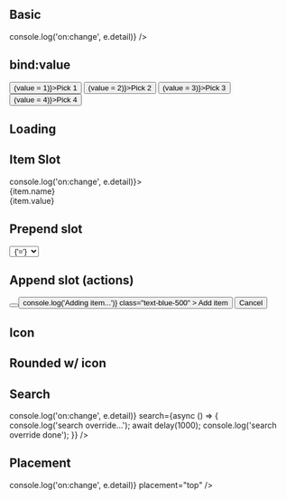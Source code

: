 <script>
  import { mdiMagnify, mdiPlus } from '@mdi/js';

  import Button from '$lib/components/Button.svelte';
  import Dialog from '$lib/components/Dialog.svelte';
  import Preview from '$lib/components/Preview.svelte';
  import Stack from '$lib/components/Stack.svelte';
  import SelectField from '$lib/components/SelectField.svelte';
  import Tab from '$lib/components/Tab.svelte';
  import Tabs from '$lib/components/Tabs.svelte';
  import TextField from '$lib/components/TextField.svelte';
  import Toggle from '$lib/components/Toggle.svelte';

  import { scrollIntoView } from '$lib/actions/scroll';

  import { delay } from '$lib/utils/promise';

  const items = [
    { name: 'One', value: 1 },
    { name: 'Two', value: 2 },
    { name: 'Three', value: 3 },
    { name: 'Four', value: 4 },
  ];
  let value = 3;
</script>

## Basic

<Preview>
  <SelectField {items} on:change={(e) => console.log('on:change', e.detail)} />
</Preview>

## bind:value

<Preview>
  <SelectField {items} bind:value />
  <Button on:click={() => (value = 1)}>Pick 1</Button>
  <Button on:click={() => (value = 2)}>Pick 2</Button>
  <Button on:click={() => (value = 3)}>Pick 3</Button>
  <Button on:click={() => (value = 4)}>Pick 4</Button>
</Preview>

## Loading

<Preview>
  <SelectField {items} loading />
</Preview>

## Item Slot

<Preview>
  <SelectField {items} on:change={(e) => console.log('on:change', e.detail)}>
    <div slot="item" let:item let:index let:highlightIndex>
      <div
        class="p-2 bg-opacity-5 hover:bg-black/5 cursor-pointer"
        class:bg-black={index === highlightIndex}
        use:scrollIntoView={{
          condition: index === highlightIndex,
          initial: false,
        }}
      >
        <div>{item.name}</div>
        <div class="text-sm text-black/50">{item.value}</div>
      </div>
    </div>
  </SelectField>
</Preview>

## Prepend slot

<Preview>
  <Toggle let:on={open} let:toggle>
    <SelectField {items}>
      <div slot="prepend" on:click|stopPropagation>
        <select
          class="appearance-none bg-black/5 border rounded-full mr-2 px-4"
          style="text-align-last: center;"
        >
          <!-- <option /> -->
          <option>{'='}</option>
          <option>{'!='}</option>
          <option>{'>'}</option>
          <option>{'>='}</option>
          <option>{'<'}</option>
          <option>{'<='}</option>
        </select>
      </div>
    </SelectField>
  </Toggle>
</Preview>

## Append slot (actions)

<Preview>
  <Toggle let:on={open} let:toggle>
    <SelectField {items}>
      <span slot="append" on:click|stopPropagation>
        <Button icon={mdiPlus} class="text-black/50 p-2" on:click={toggle} />
      </span>
    </SelectField>
    <Dialog {open} on:close={toggle}>
      <div slot="title">Create new item</div>
      <div class="px-6 py-3 w-96">
        <TextField label="Name" autofocus />
      </div>
      <div slot="actions">
        <Button
          on:click={() => console.log('Adding item...')}
          class="text-blue-500"
        >
          Add item
        </Button>
        <Button>Cancel</Button>
      </div>
    </Dialog>
  </Toggle>
</Preview>

## Icon

<Preview>
  <SelectField {items} icon={mdiMagnify} />
</Preview>

## Rounded w/ icon

<Preview>
  <SelectField {items} icon={mdiMagnify} rounded />
</Preview>

## Search

<Preview>
  <SelectField
    {items}
    on:change={(e) => console.log('on:change', e.detail)}
    search={async () => {
      console.log('search override...');
      await delay(1000);
      console.log('search override done');
    }}
  />
</Preview>

## Placement

<Preview>
  <SelectField
    {items}
    on:change={(e) => console.log('on:change', e.detail)}
    placement="top"
  />
</Preview>

<!-- ## Menu actions
<Preview>
<SelectField
  {items}
  on:change={(e) => {
    console.log('on:change', e.detail);
  }}
>
  <div slot="actions" class="p-2">
    <Tabs contained class="w-full" selected="active">
      <div class="tabList w-full border">
        <Tab value="active">Active</Tab>
        <Tab value="inaction">Inactive</Tab>
        <Tab value="all">All</Tab>
      </div>
    </Tabs>
  </div>
</SelectField>
</Preview>

<div class="h-96" /> -->
